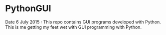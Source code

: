 # PythonGUI
Date 6 July 2015 : This repo contains GUI programs developed with Python. This is me getting my feet wet with GUI programming with Python.
